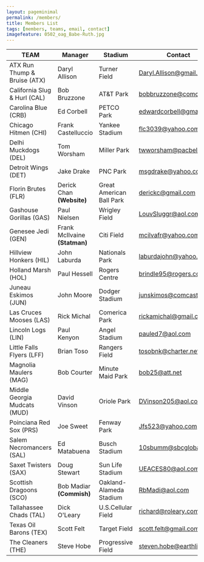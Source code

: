 ```yaml
---
layout: pageminimal
permalink: /members/
title: Members List
tags: [members, teams, email, contact]
imagefeature: 0502_oag_Babe-Ruth.jpg
---
```


TEAM | Manager | Stadium | Contact
-----|---------|---------|--------
ATX Run Thump & Bruise (ATX) | Daryl Allison | Turner Field | Daryl.Allison@gmail.com
California Slug & Hurl (CAL) | Bob Bruzzone | AT&T Park | bobbruzzone@comcast.net
Carolina Blue (CRB) | Ed Corbell | PETCO Park | edwardcorbell@gmail.com
Chicago Hitmen (CHI) | Frank Castelluccio | Yankee Stadium | flc3039@yahoo.com
Delhi Muckdogs (DEL) | Tom Worsham | Miller Park | twworsham@pacbell.net
Detroit Wings (DET) | Jake Drake | PNC Park | msgdrake@yahoo.com
Florin Brutes (FLR) | Derick Chan **(Website)** | Great American Ball Park | derickc@gmail.com
Gashouse Gorillas (GAS) | Paul Nielsen | Wrigley Field | LouvSluggr@aol.com
Genesee Jedi (GEN) | Frank McIlvaine **(Statman)** | Citi Field | mcilvafr@yahoo.com
Hillview Honkers (HIL) | John Laburda | Nationals Park | laburdajohn@yahoo.com
Holland Marsh (HOL) | Paul Hessell | Rogers Centre | brindle95@rogers.com
Juneau Eskimos (JUN) | John Moore | Dodger Stadium | junskimos@comcast.net
Las Cruces Mooses (LAS) | Rick Michal | Comerica Park | rickamichal@gmail.com
Lincoln Logs (LIN) | Paul Kenyon | Angel Stadium | pauled7@aol.com
Little Falls Flyers (LFF) | Brian Toso | Rangers Field | tosobnk@charter.net
Magnolia Maulers (MAG) | Bob Courter | Minute Maid Park | bob25@att.net
Middle Georgia Mudcats (MUD) | David Vinson | Oriole Park | DVinson205@aol.com
Poinciana Red Sox (PRS) | Joe Sweet | Fenway Park | Jfs523@yahoo.com
Salem Necromancers (SAL) | Ed Matabuena | Busch Stadium | 10sbumm@sbcglobal.net
Saxet Twisters (SAX) | Doug Stewart | Sun Life Stadium | UEACES80@aol.com
Scottish Dragoons (SCO) | Bob Madiar **(Commish)** | Oakland-Alameda Stadium | RbMadi@aol.com
Tallahassee Chads (TAL) | Dick O'Leary | U.S.Cellular Field | richard@roleary.com
Texas Oil Barons (TEX) | Scott Felt | Target Field | scott.felt@gmail.com
The Cleaners (THE)| Steve Hobe | Progressive Field | steven.hobe@earthlink.net
